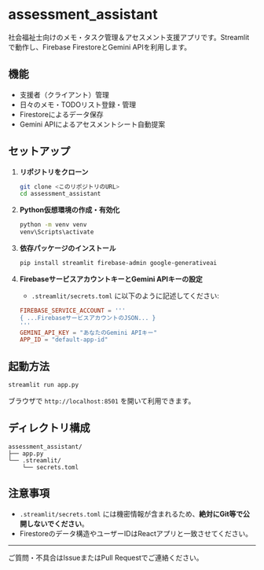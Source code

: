 # assessment_assistant

社会福祉士向けのメモ・タスク管理＆アセスメント支援アプリです。Streamlitで動作し、Firebase FirestoreとGemini APIを利用します。

## 機能

- 支援者（クライアント）管理
- 日々のメモ・TODOリスト登録・管理
- Firestoreによるデータ保存
- Gemini APIによるアセスメントシート自動提案

## セットアップ

1. **リポジトリをクローン**
    ```sh
    git clone <このリポジトリのURL>
    cd assessment_assistant
    ```

2. **Python仮想環境の作成・有効化**
    ```sh
    python -m venv venv
    venv\Scripts\activate
    ```

3. **依存パッケージのインストール**
    ```sh
    pip install streamlit firebase-admin google-generativeai
    ```

4. **FirebaseサービスアカウントキーとGemini APIキーの設定**
    - `.streamlit/secrets.toml` に以下のように記述してください:

    ```toml
    FIREBASE_SERVICE_ACCOUNT = '''
    { ...FirebaseサービスアカウントのJSON... }
    '''
    GEMINI_API_KEY = "あなたのGemini APIキー"
    APP_ID = "default-app-id"
    ```

## 起動方法

```sh
streamlit run app.py
```

ブラウザで `http://localhost:8501` を開いて利用できます。

## ディレクトリ構成

```
assessment_assistant/
├── app.py
└── .streamlit/
    └── secrets.toml
```

## 注意事項

- `.streamlit/secrets.toml` には機密情報が含まれるため、**絶対にGit等で公開しないでください**。
- Firestoreのデータ構造やユーザーIDはReactアプリと一致させてください。

---

ご質問・不具合はIssueまたはPull Requestでご連絡ください。

